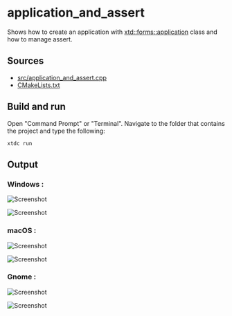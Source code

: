 # application_and_assert

Shows how to create an application with [xtd::forms::application](https://gammasoft71.github.io/xtd/reference_guides/latest/classxtd_1_1forms_1_1application.html) class and how to manage assert.

## Sources

* [src/application_and_assert.cpp](src/application_and_assert.cpp)
* [CMakeLists.txt](CMakeLists.txt)

## Build and run

Open "Command Prompt" or "Terminal". Navigate to the folder that contains the project and type the following:

```shell
xtdc run
```

## Output

### Windows :

![Screenshot](../../../../docs/pictures/examples/application_and_assert_w.png)

![Screenshot](../../../../docs/pictures/examples/application_and_assert_wd.png)

### macOS :

![Screenshot](../../../../docs/pictures/examples/application_and_assert_m.png)

![Screenshot](../../../../docs/pictures/examples/application_and_assert_md.png)

### Gnome :

![Screenshot](../../../../docs/pictures/examples/application_and_assert_g.png)

![Screenshot](../../../../docs/pictures/examples/application_and_assert_gd.png)
